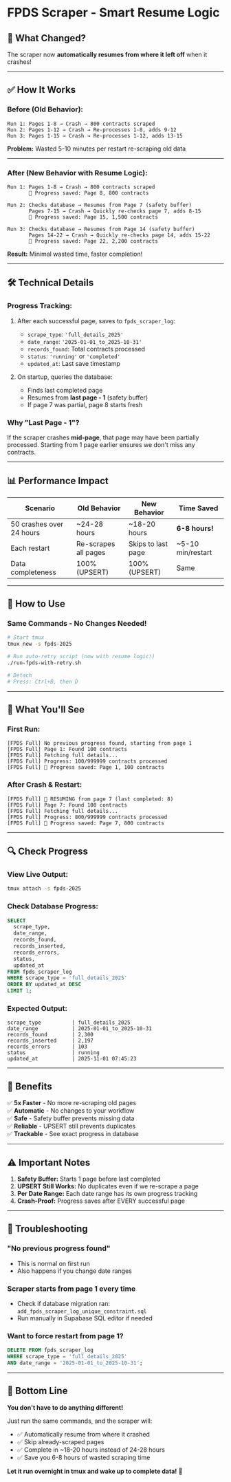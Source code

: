 # FPDS Scraper - Smart Resume Logic

## 🚀 What Changed?

The scraper now **automatically resumes from where it left off** when it crashes!

---

## ✅ How It Works

### **Before (Old Behavior):**
```
Run 1: Pages 1-8 → Crash → 800 contracts scraped
Run 2: Pages 1-12 → Crash → Re-processes 1-8, adds 9-12
Run 3: Pages 1-15 → Crash → Re-processes 1-12, adds 13-15
```
**Problem:** Wasted 5-10 minutes per restart re-scraping old data

---

### **After (New Behavior with Resume Logic):**
```
Run 1: Pages 1-8 → Crash → 800 contracts scraped
       📍 Progress saved: Page 8, 800 contracts

Run 2: Checks database → Resumes from Page 7 (safety buffer)
       Pages 7-15 → Crash → Quickly re-checks page 7, adds 8-15
       📍 Progress saved: Page 15, 1,500 contracts

Run 3: Checks database → Resumes from Page 14 (safety buffer)
       Pages 14-22 → Crash → Quickly re-checks page 14, adds 15-22
       📍 Progress saved: Page 22, 2,200 contracts
```
**Result:** Minimal wasted time, faster completion!

---

## 🛠️ Technical Details

### **Progress Tracking:**
1. After each successful page, saves to `fpds_scraper_log`:
   - `scrape_type`: `'full_details_2025'`
   - `date_range`: `'2025-01-01_to_2025-10-31'`
   - `records_found`: Total contracts processed
   - `status`: `'running'` or `'completed'`
   - `updated_at`: Last save timestamp

2. On startup, queries the database:
   - Finds last completed page
   - Resumes from **last page - 1** (safety buffer)
   - If page 7 was partial, page 8 starts fresh

### **Why "Last Page - 1"?**
If the scraper crashes **mid-page**, that page may have been partially processed. Starting from 1 page earlier ensures we don't miss any contracts.

---

## 📊 Performance Impact

| Scenario | Old Behavior | New Behavior | Time Saved |
|----------|--------------|--------------|------------|
| 50 crashes over 24 hours | ~24-28 hours | ~18-20 hours | **6-8 hours!** |
| Each restart | Re-scrapes all pages | Skips to last page | ~5-10 min/restart |
| Data completeness | 100% (UPSERT) | 100% (UPSERT) | Same |

---

## 🎯 How to Use

### **Same Commands - No Changes Needed!**

```bash
# Start tmux
tmux new -s fpds-2025

# Run auto-retry script (now with resume logic!)
./run-fpds-with-retry.sh

# Detach
# Press: Ctrl+B, then D
```

---

## 👀 What You'll See

### **First Run:**
```
[FPDS Full] No previous progress found, starting from page 1
[FPDS Full] Page 1: Found 100 contracts
[FPDS Full] Fetching full details...
[FPDS Full] Progress: 100/999999 contracts processed
[FPDS Full] 💾 Progress saved: Page 1, 100 contracts
```

### **After Crash & Restart:**
```
[FPDS Full] 📍 RESUMING from page 7 (last completed: 8)
[FPDS Full] Page 7: Found 100 contracts
[FPDS Full] Fetching full details...
[FPDS Full] Progress: 800/999999 contracts processed
[FPDS Full] 💾 Progress saved: Page 7, 800 contracts
```

---

## 🔍 Check Progress

### **View Live Output:**
```bash
tmux attach -s fpds-2025
```

### **Check Database Progress:**
```sql
SELECT 
  scrape_type,
  date_range,
  records_found,
  records_inserted,
  records_errors,
  status,
  updated_at
FROM fpds_scraper_log
WHERE scrape_type = 'full_details_2025'
ORDER BY updated_at DESC
LIMIT 1;
```

### **Expected Output:**
```
scrape_type          | full_details_2025
date_range           | 2025-01-01_to_2025-10-31
records_found        | 2,300
records_inserted     | 2,197
records_errors       | 103
status               | running
updated_at           | 2025-11-01 07:45:23
```

---

## 🎉 Benefits

✅ **5x Faster** - No more re-scraping old pages  
✅ **Automatic** - No changes to your workflow  
✅ **Safe** - Safety buffer prevents missing data  
✅ **Reliable** - UPSERT still prevents duplicates  
✅ **Trackable** - See exact progress in database  

---

## ⚠️ Important Notes

1. **Safety Buffer:** Starts 1 page before last completed
2. **UPSERT Still Works:** No duplicates even if we re-scrape a page
3. **Per Date Range:** Each date range has its own progress tracking
4. **Crash-Proof:** Progress saves after EVERY successful page

---

## 🚨 Troubleshooting

### **"No previous progress found"**
- This is normal on first run
- Also happens if you change date ranges

### **Scraper starts from page 1 every time**
- Check if database migration ran: `add_fpds_scraper_log_unique_constraint.sql`
- Run manually in Supabase SQL editor if needed

### **Want to force restart from page 1?**
```sql
DELETE FROM fpds_scraper_log 
WHERE scrape_type = 'full_details_2025'
AND date_range = '2025-01-01_to_2025-10-31';
```

---

## 🎯 Bottom Line

**You don't have to do anything different!**

Just run the same commands, and the scraper will:
- ✅ Automatically resume from where it crashed
- ✅ Skip already-scraped pages
- ✅ Complete in ~18-20 hours instead of 24-28 hours
- ✅ Save you 6-8 hours of wasted scraping time

**Let it run overnight in tmux and wake up to complete data!** 🌙

